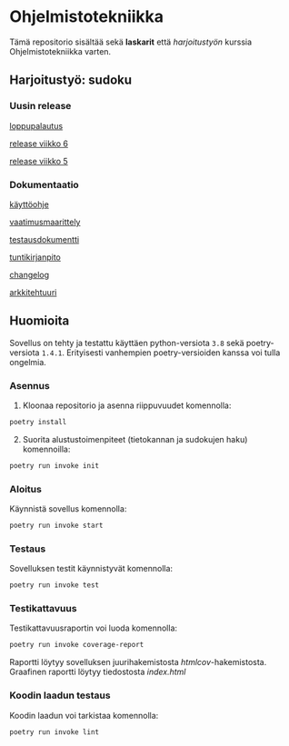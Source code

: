 # Ohjelmistotekniikka

Tämä repositorio sisältää sekä **laskarit** että *harjoitustyön* kurssia Ohjelmistotekniikka varten.

## Harjoitustyö: sudoku
### Uusin release
[loppupalautus](https://github.com/jnnhan/ot-sudoku/releases/tag/loppupalautus)

[release viikko 6](https://github.com/jnnhan/ot-sudoku/releases/tag/viikko6)

[release viikko 5](https://github.com/jnnhan/ot-sudoku/releases/tag/viikko5)

### Dokumentaatio
[käyttöohje](https://github.com/jnnhan/ot-sudoku/blob/main/dokumentaatio/kayttoohje.md)

[vaatimusmaarittely](https://github.com/jnnhan/ot-sudoku/blob/main/dokumentaatio/vaatimusmaarittely.md)

[testausdokumentti](https://github.com/jnnhan/ot-sudoku/blob/main/dokumentaatio/testausdokumentti.md)

[tuntikirjanpito](https://github.com/jnnhan/ot-sudoku/blob/main/dokumentaatio/tuntikirjanpito.md)

[changelog](https://github.com/jnnhan/ot-sudoku/blob/main/dokumentaatio/changelog.md)

[arkkitehtuuri](https://github.com/jnnhan/ot-sudoku/blob/main/dokumentaatio/arkkitehtuuri.md)


## Huomioita
Sovellus on tehty ja testattu käyttäen python-versiota `3.8` sekä poetry-versiota `1.4.1`. Erityisesti vanhempien poetry-versioiden kanssa voi tulla ongelmia.
 
### Asennus
1. Kloonaa repositorio ja asenna riippuvuudet komennolla:

```bash
poetry install
```

2. Suorita alustustoimenpiteet (tietokannan ja sudokujen haku) komennoilla:

```bash
poetry run invoke init
```

### Aloitus
Käynnistä sovellus komennolla:

```bash
poetry run invoke start
```

### Testaus

Sovelluksen testit käynnistyvät komennolla:

```bash
poetry run invoke test
```

### Testikattavuus

Testikattavuusraportin voi luoda komennolla:

```bash
poetry run invoke coverage-report
```

Raportti löytyy sovelluksen juurihakemistosta *htmlcov*-hakemistosta. Graafinen raportti löytyy tiedostosta *index.html*

### Koodin laadun testaus

Koodin laadun voi tarkistaa komennolla:

```bash
poetry run invoke lint
```
